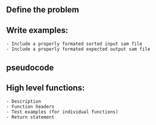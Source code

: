 ## Define the problem

## Write examples:
    - Include a properly formated sorted input sam file
    - Include a properly formated expected output sam file

## pseudocode

## High level functions:
    - Description
    - Function headers
    - Test examples (for individual functions)
    - Return statement